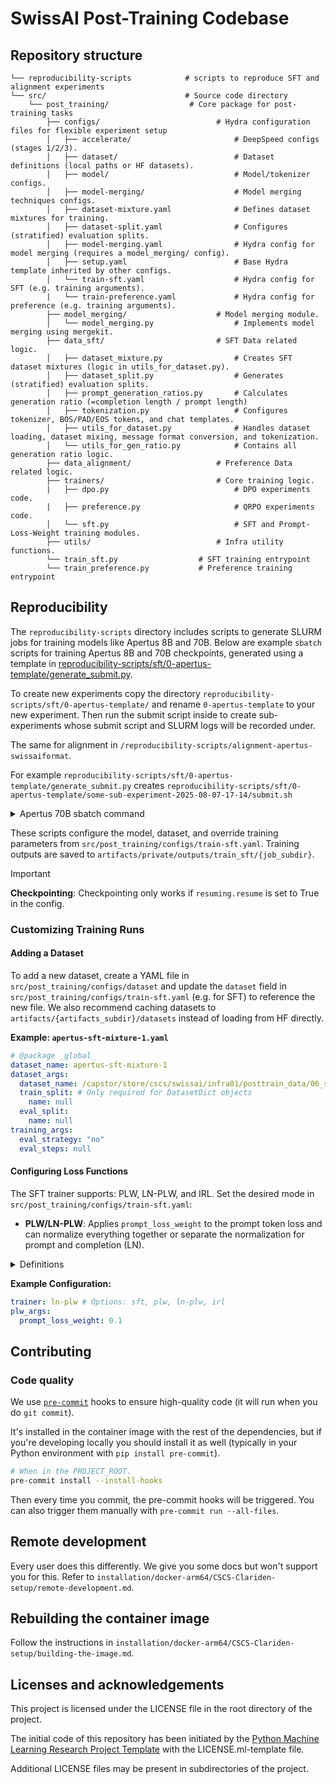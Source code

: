 # SwissAI Post-Training Codebase

## Repository structure
```
└── reproducibility-scripts            # scripts to reproduce SFT and alignment experiments
└── src/                               # Source code directory
    └── post_training/                  # Core package for post-training tasks
        ├── configs/                          # Hydra configuration files for flexible experiment setup
        │   ├── accelerate/                       # DeepSpeed configs (stages 1/2/3).
        │   ├── dataset/                          # Dataset definitions (local paths or HF datasets).
        │   ├── model/                            # Model/tokenizer configs.
        │   ├── model-merging/                    # Model merging techniques configs.
        │   ├── dataset-mixture.yaml              # Defines dataset mixtures for training.
        │   ├── dataset-split.yaml                # Configures (stratified) evaluation splits.
        │   ├── model-merging.yaml                # Hydra config for model merging (requires a model_merging/ config).
        │   ├── setup.yaml                        # Base Hydra template inherited by other configs.
        │   └── train-sft.yaml                    # Hydra config for SFT (e.g. training arguments).
        |   └── train-preference.yaml             # Hydra config for preference (e.g. training arguments).
        ├── model_merging/                    # Model merging module.
        │   └── model_merging.py                  # Implements model merging using mergekit.
        ├── data_sft/                         # SFT Data related logic.
        │   ├── dataset_mixture.py                # Creates SFT dataset mixtures (logic in utils_for_dataset.py).
        │   ├── dataset_split.py                  # Generates (stratified) evaluation splits.
        │   ├── prompt_generation_ratios.py       # Calculates generation ratio (=completion length / prompt length)
        │   ├── tokenization.py                   # Configures tokenizer, BOS/PAD/EOS tokens, and chat templates.
        │   ├── utils_for_dataset.py              # Handles dataset loading, dataset mixing, message format conversion, and tokenization.
        │   └── utils_for_gen_ratio.py            # Contains all generation ratio logic.
        ├── data_alignment/                   # Preference Data related logic.
        ├── trainers/                         # Core training logic.
        |   ├── dpo.py                            # DPO experiments code.
        |   ├── preference.py                     # QRPO experiments code.
        │   └── sft.py                            # SFT and Prompt-Loss-Weight training modules.
        ├── utils/                            # Infra utility functions.  
        └── train_sft.py                  # SFT training entrypoint
        └── train_preference.py           # Preference training entrypoint
```

## Reproducibility

The `reproducibility-scripts` directory includes scripts to generate SLURM jobs for training models like Apertus 8B and 70B.
Below are example `sbatch` scripts for training Apertus 8B and 70B checkpoints, generated using a template in
[reproducibility-scripts/sft/0-apertus-template/generate_submit.py](https://github.com/swiss-ai/post-training/tree/main/reproducibility-scripts/sft/0-apertus-template/generate_submit.py).

To create new experiments copy the directory `reproducibility-scripts/sft/0-apertus-template/` and rename `0-apertus-template` to your new experiment.
Then run the submit script inside to create sub-experiments whose submit script and SLURM logs will be recorded under.

The same for alignment in `/reproducibility-scripts/alignment-apertus-swissaiformat`.

For example  `reproducibility-scripts/sft/0-apertus-template/generate_submit.py`
creates `reproducibility-scripts/sft/0-apertus-template/some-sub-experiment-2025-08-07-17-14/submit.sh`

<details>
<summary>Apertus 70B sbatch command</summary>

```bash
sbatch -N 64 -p large512 -t 48:00:00 \
 -o reproducibility-scripts/sft/0-apertus-template/some-sub-experiment-2025-08-07-17-14/out/Apertus70B-tokens15T-it1155828-apertus-sft-mixture-1-bs512-lr2e-06-epochs1-adamw_torch.out \
 -e reproducibility-scripts/sft/0-apertus-template/some-sub-experiment-2025-08-07-17-14/out/Apertus70B-tokens15T-it1155828-apertus-sft-mixture-1-bs512-lr2e-06-epochs1-adamw_torch.err \
 ./cscs-shared-submit-scripts/recursive-unattended-accelerate.sh -m post_training.train_sft \
 dataset=apertus-sft-mixture-1 \
 model=apertus-70b \
 model_args.model_name_or_path=/capstor/store/cscs/swissai/infra01/pretrain-checkpoints/apertus/Apertus70B-tokens15T-it1155828 \
 tokenizer_args.tokenizer_name_or_path=/capstor/store/cscs/swissai/infra01/pretrain-checkpoints/apertus/Apertus70B-tokens15T-it1155828 \
 trainer=plw \
 accelerate_config=src/post_training/configs/accelerate/ds-zero3.yaml \
 plw_args.prompt_loss_weight=0.0 \
 training_args.gradient_accumulation_steps=1 \
 training_args.per_device_train_batch_size=2 \
 training_args.optim=adamw_torch \
 training_args.learning_rate=2e-06
 tokenizer_args.chat_template_name=tulu \
 training_args.num_train_epochs=1 \
 artifacts_subdir=private \
 job_subdir=0-apertus-template/Apertus70B-tokens15T-it1155828-apertus-sft-mixture-1-bs512-lr2e-06-epochs1-adamw_torch \
 wandb.run_name=0-apertus-template/Apertus70B-tokens15T-it1155828-apertus-sft-mixture-1-bs512-lr2e-06-epochs1-adamw_torch \
 wandb.tags=[prod,plw,default,0-apertus-template] \
 resuming.resume=True
```
</details>

These scripts configure the model, dataset, and override training parameters from `src/post_training/configs/train-sft.yaml`.
Training outputs are saved to `artifacts/private/outputs/train_sft/{job_subdir}`.

> [!IMPORTANT]
> **Checkpointing**:
> Checkpointing only works if `resuming.resume` is set to True in the config.

### Customizing Training Runs

#### Adding a Dataset
To add a new dataset, create a YAML file in `src/post_training/configs/dataset` and update the `dataset` field in `src/post_training/configs/train-sft.yaml` (e.g. for SFT) to reference the new file.
We also recommend caching datasets to `artifacts/{artifacts_subdir}/datasets` instead of loading from HF directly.

**Example: `apertus-sft-mixture-1.yaml`**
```yaml
# @package _global_
dataset_name: apertus-sft-mixture-1
dataset_args:
  dataset_name: /capstor/store/cscs/swissai/infra01/posttrain_data/06_sft_mixtures/apartus-sft-mixture-1
  train_split: # Only required for DatasetDict objects
    name: null
  eval_split:
    name: null
training_args:
  eval_strategy: "no"
  eval_steps: null
```

#### Configuring Loss Functions
The SFT trainer supports: PLW, LN-PLW, and IRL. Set the desired mode in `src/post_training/configs/train-sft.yaml`:
- **PLW/LN-PLW**: Applies `prompt_loss_weight` to the prompt token loss and can normalize everything together or separate the
normalization for prompt and completion (LN).

<details>
<summary>Definitions</summary>
For a sequence of tokens $x = [x_{1}, ..., x_{n}]$, with a prompt $[x_1, \dots, x_m]$ and a completion $[x_{m+1}, \dots, x_n]$.

- **PLW**: Performs a weighted MLE objective where the prompt tokens are weighted by $w_i \in [0,1]$ and $w_i = 1$ if $x_i$ is in the completion.
$$\mathcal{L}_{\text{PLW}} = - \frac{\sum_{i=1}^{n} w_i \cdot \log p(x_i | x_{\text{<}i}) }{\sum_{i=1}^{N} w_i}$$

- **LN-PLW**: Separates the prompt/completion by weighting their average losses independently and summing them.
$$\mathcal{L}_{\text{LN-PLW}} = \frac{w}{m} \sum_{i=1}^{m} \log p(x_i | x_{\text{<}i}) + \frac{1}{n-m} \sum_{i=m+1}^{n} \log p(x_i | x_{\text{<}i} )$$
</details>

**Example Configuration:**
```yaml
trainer: ln-plw # Options: sft, plw, ln-plw, irl
plw_args:
  prompt_loss_weight: 0.1
```


## Contributing

### Code quality

We use [`pre-commit`](https://pre-commit.com) hooks to ensure high-quality code (it will run when you do `git commit`).

It's installed in the container image with the rest of the dependencies, but if you're developing locally you should install it as well (typically in your Python environment with `pip install pre-commit`).

```bash
# When in the PROJECT_ROOT.
pre-commit install --install-hooks
```

Then every time you commit, the pre-commit hooks will be triggered.
You can also trigger them manually with `pre-commit run --all-files`.

## Remote development

Every user does this differently. We give you some docs but won't support you for this.
Refer to `installation/docker-arm64/CSCS-Clariden-setup/remote-development.md`.

## Rebuilding the container image

Follow the instructions in `installation/docker-arm64/CSCS-Clariden-setup/building-the-image.md`.

## Licenses and acknowledgements

This project is licensed under the LICENSE file in the root directory of the project.

The initial code of this repository has been initiated by the [Python Machine Learning Research Project Template](https://github.com/CLAIRE-Labo/python-ml-research-template)
with the LICENSE.ml-template file.

Additional LICENSE files may be present in subdirectories of the project.


